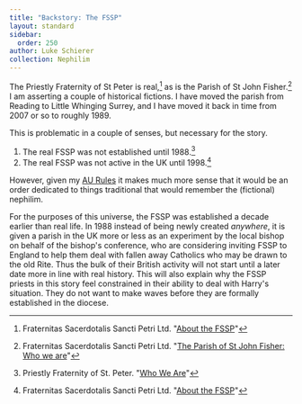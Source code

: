 ```yaml
---
title: "Backstory: The FSSP"
layout: standard
sidebar:
  order: 250
author: Luke Schierer
collection: Nephilim
---
```


The Priestly Fraternity of St Peter is real,[^211219-4] as is the Parish of St
John Fisher.[^211219-5] I am asserting a couple of historical fictions. I have
moved the parish from Reading to Little Whinging Surrey, and I have moved it back
in time from 2007 or so to roughly 1989.

This is problematic in a couple of senses, but necessary for the story.

1. The real FSSP was not established until 1988.[^211219-6]
2. The real FSSP was not active in the UK until 1998.[^211219-7]

However, given my [AU Rules][AA] it makes much
more sense that it would be an order dedicated to things traditional that would
remember the (fictional) nephilim.

For the purposes of this universe, the FSSP was established a decade earlier
than real life. In 1988 instead of being newly created _anywhere_, it is given
a parish in the UK more or less as an experiment by the local bishop on behalf
of the bishop's conference, who are considering inviting FSSP to England to help
them deal with fallen away Catholics who may be drawn to the old Rite. Thus the
bulk of their British activity will not start until a later date more in line
with real history. This will also explain why the FSSP priests in this story
feel constrained in their ability to deal with Harry's situation. They do not
want to make waves before they are formally established in the diocese.

[AA]: /FanFiction/Harry_Potter_-_Nephilim/Appendices/points-of-divergence/

[^211219-4]: Fraternitas Sacerdotalis Sancti Petri Ltd. "[About the FSSP](https://fssp.org.uk/about-the-fssp/)"

[^211219-5]: Fraternitas Sacerdotalis Sancti Petri Ltd. "[The Parish of St John Fisher: Who we are](https://fssp.org.uk/reading/the-parish-of-st-john-fisher-who-we-are/)"

[^211219-6]: Priestly Fraternity of St. Peter. "[Who We Are](https://fssp.com/who-we-are/)"

[^211219-7]: Fraternitas Sacerdotalis Sancti Petri Ltd. "[About the FSSP](https://fssp.org.uk/about-the-fssp/)"
